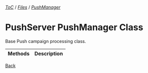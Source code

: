 [_ToC_](../../../push-server.md) / [_Files_](../../index.md) / [_PushManager_](../index.md)

# PushServer PushManager Class

Base Push campaign processing class.

| Methods                   | Description                           |
|:--------------------------|:--------------------------------------|


[Back](../index.md)